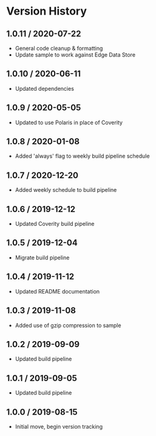 # Version History

## 1.0.11 / 2020-07-22

- General code cleanup & formatting
- Update sample to work against Edge Data Store

## 1.0.10 / 2020-06-11

- Updated dependencies

## 1.0.9 / 2020-05-05

- Updated to use Polaris in place of Coverity

## 1.0.8 / 2020-01-08

- Added 'always' flag to weekly build pipeline schedule

## 1.0.7 / 2020-12-20

- Added weekly schedule to build pipeline

## 1.0.6 / 2019-12-12

- Updated Coverity build pipeline

## 1.0.5 / 2019-12-04

- Migrate build pipeline

## 1.0.4 / 2019-11-12

- Updated README documentation

## 1.0.3 / 2019-11-08

- Added use of gzip compression to sample

## 1.0.2 / 2019-09-09

- Updated build pipeline

## 1.0.1 / 2019-09-05

- Updated build pipeline

## 1.0.0 / 2019-08-15

- Initial move, begin version tracking
